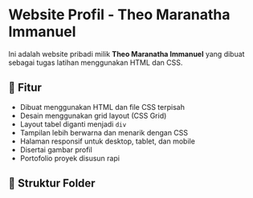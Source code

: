 # Website Profil - Theo Maranatha Immanuel

Ini adalah website pribadi milik **Theo Maranatha Immanuel** yang dibuat sebagai tugas latihan menggunakan HTML dan CSS.

## 📌 Fitur

- Dibuat menggunakan HTML dan file CSS terpisah
- Desain menggunakan grid layout (CSS Grid)
- Layout tabel diganti menjadi `div`
- Tampilan lebih berwarna dan menarik dengan CSS
- Halaman responsif untuk desktop, tablet, dan mobile
- Disertai gambar profil
- Portofolio proyek disusun rapi

## 📁 Struktur Folder


